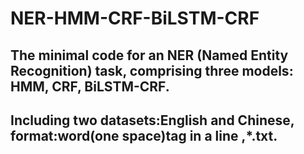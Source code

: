 # NER-HMM-CRF-BiLSTM-CRF
## The minimal code for an NER (Named Entity Recognition) task, comprising three models: HMM, CRF, BiLSTM-CRF.
## Including two datasets:English and Chinese, format:word(one space)tag in a line ,*.txt.
